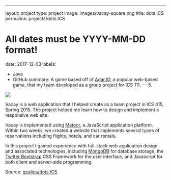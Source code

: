 ---
layout: project
type: project
image: images/vacay-square.png
title: dots.ICS
permalink: projects/dots.ICS
# All dates must be YYYY-MM-DD format!
date: 2017-12-03
labels:
  - Java
  - GitHub
summary: A game based off of [Agar.IO](http://agar.io/), a popular web-based game, that my team developed as a group project for ICS 111.
---5.

<img class="ui medium right floated rounded image" src="../images/vacay-home-page.png">

Vacay is a web application that I helped create as a team project in ICS 415, Spring 2015. The project helped me learn how to design and implement a responsive web site.

Vacay is implemented using [Meteor](http://meteor.com), a JavaScript application platform. Within two weeks, we created a website that implements several types of reservations including flights, hotels, and car rentals.

In this project I gained experience with full-stack web application design and associated technologies, including [MongoDB](http://mongodb.com) for database storage, the [Twitter Bootstrap](http://getbootstrap.com/) CSS Framework for the user interface, and Javascript for both client and server-side programming. 
 
Source: <a href="https://github.com/gcalica/dots.ICS"><i class="large github icon"></i>gcalica/dots.ICS</a>
